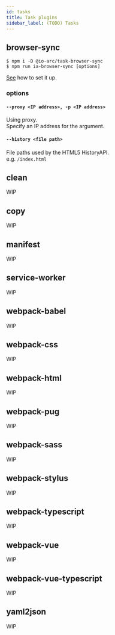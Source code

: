 ```yaml
---
id: tasks
title: Task plugins
sidebar_label: (TODO) Tasks
---
```


## browser-sync

```shell
$ npm i -D @io-arc/task-browser-sync
$ npm run ia-browser-sync [options]
```

[See](../configuration/browser-sync.md) how to set it up.

### options

#### `--proxy <IP address>, -p <IP address>`

Using proxy.  
Specify an IP address for the argument.

#### `--history <file path>`

File paths used by the HTML5 HistoryAPI.  
e.g. `/index.html`

## clean

WIP

## copy

WIP

## manifest

WIP

## service-worker

WIP

## webpack-babel

WIP

## webpack-css

WIP

## webpack-html

WIP

## webpack-pug

WIP

## webpack-sass

WIP

## webpack-stylus

WIP

## webpack-typescript

WIP

## webpack-vue

WIP

## webpack-vue-typescript

WIP

## yaml2json

WIP
